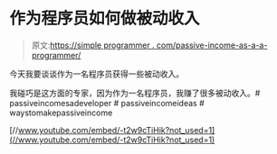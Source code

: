 # 作为程序员如何做被动收入

> 原文:[https://simple programmer . com/passive-income-as-a-a-programmer/](https://simpleprogrammer.com/passive-income-as-a-programmer/)

今天我要谈谈作为一名程序员获得一些被动收入。

我碰巧是这方面的专家，因为作为一名程序员，我赚了很多被动收入。# passiveincomesadeveloper # passiveincomeideas # waystomakepassiveincome

[//www.youtube.com/embed/-t2w9cTiHik?not_used=1](//www.youtube.com/embed/-t2w9cTiHik?not_used=1)
